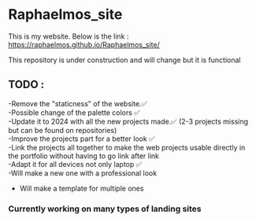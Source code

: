 # Raphaelmos_site

This is my website. Below is the link : 
https://raphaelmos.github.io/Raphaelmos_site/

This repository is under construction and will change but it is functional

## TODO : 

-Remove the "staticness" of the website.✅<br>
-Possible change of the palette colors ✅<br> 
-Update it to 2024 with all the new projects made.✅ (2-3 projects missing but can be found on repositories) <br> 
-Improve the projects part for a better look ✅ <br>
-Link the projects all together to make the web projects usable directly in the portfolio without having to go link after link <br>
-Adapt it for all devices not only laptop ✅<br>
-Will make a new one with a professional look
- Will make a template for multiple ones 
### Currently working on many types of landing sites 

